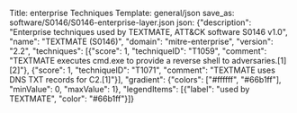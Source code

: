 Title: enterprise Techniques
Template: general/json
save_as: software/S0146/S0146-enterprise-layer.json
json: {"description": "Enterprise techniques used by TEXTMATE, ATT&CK software S0146 v1.0", "name": "TEXTMATE (S0146)", "domain": "mitre-enterprise", "version": "2.2", "techniques": [{"score": 1, "techniqueID": "T1059", "comment": "TEXTMATE executes cmd.exe to provide a reverse shell to adversaries.[1][2]"}, {"score": 1, "techniqueID": "T1071", "comment": "TEXTMATE uses DNS TXT records for C2.[1]"}], "gradient": {"colors": ["#ffffff", "#66b1ff"], "minValue": 0, "maxValue": 1}, "legendItems": [{"label": "used by TEXTMATE", "color": "#66b1ff"}]}